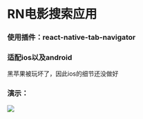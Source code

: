 # RN电影搜索应用

### 使用插件：react-native-tab-navigator

### 适配ios以及android
黑苹果被玩坏了，因此ios的细节还没做好

### 演示：
![](http://airing.ursb.me/image/android-sunny-1.jpg-h600.jpg)
